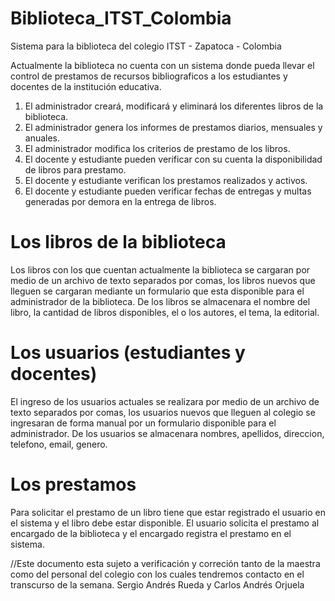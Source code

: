 Biblioteca_ITST_Colombia
========================

Sistema para la biblioteca del colegio ITST - Zapatoca - Colombia

Actualmente la biblioteca no cuenta con un sistema donde pueda llevar el control de prestamos de recursos bibliograficos
a los estudiantes y docentes de la institución educativa.
1. El administrador creará, modificará y eliminará los diferentes libros de la biblioteca.
2. El administrador genera los informes de prestamos diarios, mensuales y anuales.
3. El administrador modifica los criterios de prestamo de los libros.
4. El docente y estudiante pueden verificar con su cuenta la disponibilidad de libros para prestamo.
5. El docente y estudiante verifican los prestamos realizados y activos.
6. El docente y estudiante pueden verificar fechas de entregas y multas generadas por demora en la entrega de libros.

Los libros de la biblioteca
===========================
Los libros con los que cuentan actualmente la biblioteca se cargaran por medio de un archivo de texto separados por 
comas, los libros nuevos que lleguen se cargaran mediante un formulario que esta disponible para el administrador de la
biblioteca.
De los libros se almacenara el nombre del libro, la cantidad de libros disponibles, el o los autores, el tema, la
editorial.

Los usuarios (estudiantes y docentes)
=====================================
El ingreso de los usuarios actuales se realizara por medio de un archivo de texto separados por comas, los usuarios
nuevos que lleguen al colegio se ingresaran de forma manual por un formulario disponible para el administrador.
De los usuarios se almacenara nombres, apellidos, direccion, telefono, email, genero.

Los prestamos
=============
Para solicitar el prestamo de un libro tiene que estar registrado el usuario en el sistema y el libro debe estar 
disponible.
El usuario solicita el prestamo al encargado de la biblioteca y el encargado registra el prestamo en el sistema.

//Este documento esta sujeto a verificación y correción tanto de la maestra como del personal del colegio con los 
cuales tendremos contacto en el transcurso de la semana. Sergio Andrés Rueda y Carlos Andrés Orjuela
